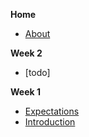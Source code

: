 **Home**
- [About](/)

**Week 2**
- [todo]

**Week 1**
- [Expectations](./wk2/wk2b_intro_html.md)
- [Introduction](./Week1/00.1_Introduction.md)
